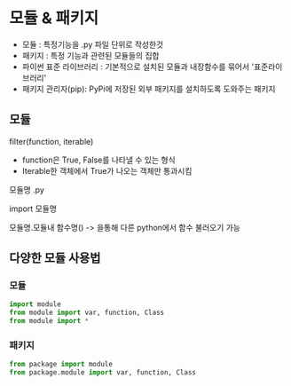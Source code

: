 # 모듈 & 패키지

- 모듈 : 특정기능을 .py 파일 단위로 작성한것
- 패키지 : 특정 기능과 관련된 모듈들의 집합
- 파이썬 표준 라이브러리 : 기본적으로 설치된 모듈과 내장함수를 묶어서 '표준라이브러리'
- 패키지 관리자(pip): PyPi에 저장된 외부 패키지를 설치하도록 도와주는 패키지

## 모듈

filter(function, iterable)

- function은 True, False를 나타낼 수 있는 형식
- Iterable한 객체에서 True가 나오는 객체만 통과시킴





모듈명 .py

import 모듈명

모듈명.모듈내 함수명() -> 을통해 다른 python에서 함수 불러오기 가능





## 다양한 모듈 사용법

### 모듈

```py
import module
from module import var, function, Class
from module import *
```

### 패키지

```py
from package import module
from package.module import var, function, Class
```




